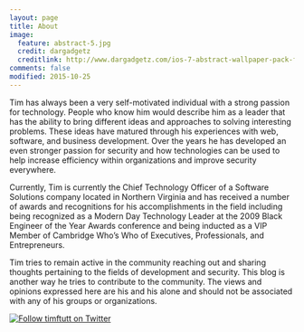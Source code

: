 ```yaml
---
layout: page
title: About
image:
  feature: abstract-5.jpg
  credit: dargadgetz
  creditlink: http://www.dargadgetz.com/ios-7-abstract-wallpaper-pack-for-iphone-5-and-ipod-touch-retina/
comments: false
modified: 2015-10-25
---
```

Tim has always been a very self-motivated individual with a strong passion for technology. People who know him would describe him as a leader that has the ability to bring different ideas and approaches to solving interesting problems. These ideas have matured through his experiences with web, software, and business development. Over the years he has developed an even stronger passion for security and how technologies can be used to help increase efficiency within organizations and improve security everywhere.

Currently, Tim is currently the Chief Technology Officer of a Software Solutions company located in Northern Virginia and has received a number of awards and recognitions for his accomplishments in the field including being recognized as a Modern Day Technology Leader at the 2009 Black Engineer of the Year Awards conference and being inducted as a VIP Member of Cambridge Who’s Who of Executives, Professionals, and Entrepreneurs.

Tim tries to remain active in the community reaching out and sharing thoughts pertaining to the fields of development and security.  This blog is another way he tries to contribute to the community. The views and opinions expressed here are his and his alone and should not be associated with any of his groups or organizations.

<a href="http://www.twitter.com/timftutt"><img src="http://twitter-badges.s3.amazonaws.com/follow_me-c.png" alt="Follow timftutt on Twitter"></a>

